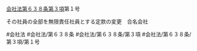 [会社法第６３８条第３項](会社法＿＿＿＿第６３８条第３項)第１号

その社員の全部を無限責任社員とする定款の変更　合名会社


#会社法
#会社法/第６３８条
#会社法/第６３８条/第３項
#会社法/第６３８条/第３項/第１号
